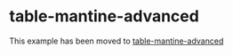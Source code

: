 # table-mantine-advanced

This example has been moved to [table-mantine-advanced](../../.././table-mantine-advanced)
